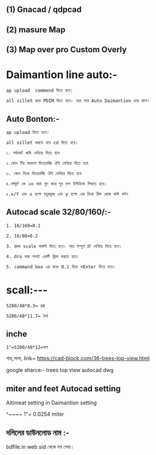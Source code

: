 
## (1) Gnacad / qdpcad

## (2) masure Map

## (3) Map over pro Custom Overly

# Daimantion line auto:-

``` ap upload  commend দিতে হবে। ```

``` all sillet করে PDIM দিতে হবে। তার পরে Auto Daimantion হয়ে যাবে। ```


## Auto Bonton:-

```ap upload দিতে হবে। ```

```all sillet করতে হবে cd দিতে হবে। ```

``` ১. সর্বমোট জমি দেখিয়ে দিতে হবে ```

``` ২.কোন টির মাধ্যমে দিতেচাচ্ছি ঐটা দেখিয়ে দিতে হবে ```

``` ৩. কোন দিকে দিতেচাচ্ছি ঐটা দেখিয়ে দিতে হবে ```

``` ৪.বর্গফুট কে ১৪৪ দারা গুন করে গুন ফল ইন্চিটাকে লিখতে হবে। ```

``` ৫.x/Y এবং x হলো চতুরভুজ এবং y হলো এক দিকে ঠিক রেজে জমি বন্টন ```

## Autocad scale 32/80/160/:-

``` 1. 16/160=0.1  ```

``` 2. 16/80=0.2 ```

``` 3. প্রথম scale কমান্ট দিতে হবে। পরে সম্পুর্ন প্লট দেখিয়ে দিতে হবে।  ```

``` 4. dro করা পলটে একটি ক্লিক করতে হবে। ```

``` 5. command box এর মধ্যে 0.1 দিয়ে +Enter দিতে হবে। ```

# scall:---

``` 5280/48*8.3= প্রস্থ ```

``` 5280/48*11.7= দৈর্ঘ ```
## inche

``` 1"=5280/48*12=ফল ```


গাছ,পালা, link=  https://cad-block.com/36-trees-top-view.html

google sharce:- trees top view autocad dwg

## miter and feet Autocad setting

Altimeat setting in Daimantion setting

^~~~~ 1"= 0.0254 miter



## দলিলের ডাউনলোড নাম :- 
bdfile.in web sid থেকে সব সেবা। 

